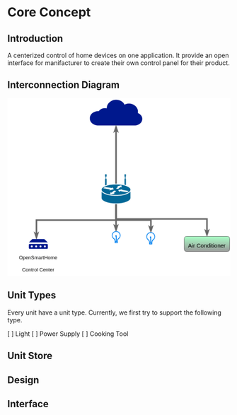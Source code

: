 # Core Concept

## Introduction
A centerized control of home devices on one application. It provide an open interface for manifacturer to create their own control panel for their product.

## Interconnection Diagram
![Interconnection Diagram](diagrams/Interconnection-Diagram/interconnection-diagram.png)


## Unit Types
Every unit have a unit type. Currently, we first try to support the following type.

[ ] Light
[ ] Power Supply
[ ] Cooking Tool


## Unit Store


## Design

## Interface
